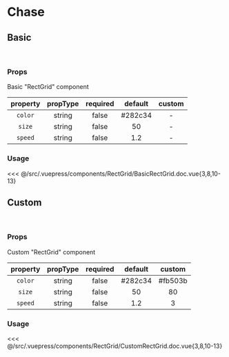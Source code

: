 # Chase

## **Basic**

<br>
<client-only>
<RectGrid />
</client-only>

### Props

Basic "RectGrid" component

| property | propType | required | default | custom |
| :------: | :------: | :------: | :-----: | :----: |
| `color`  |  string  |  false   | #282c34 |   -    |
|  `size`  |  string  |  false   |   50    |   -    |
| `speed`  |  string  |  false   |   1.2   |   -    |

### Usage

<<< @/src/.vuepress/components/RectGrid/BasicRectGrid.doc.vue{3,8,10-13}

## **Custom**

<br>
<client-only>
<RectGrid color="#fb503b" size="80" speed="3" />
</client-only>

### Props

Custom "RectGrid" component

| property | propType | required | default | custom  |
| :------: | :------: | :------: | :-----: | :-----: |
| `color`  |  string  |  false   | #282c34 | #fb503b |
|  `size`  |  string  |  false   |   50    |   80    |
| `speed`  |  string  |  false   |   1.2   |    3    |

### Usage

<<< @/src/.vuepress/components/RectGrid/CustomRectGrid.doc.vue{3,8,10-13}
